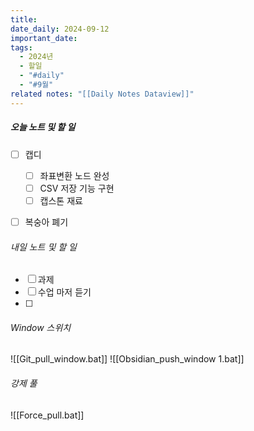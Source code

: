 ```yaml
---
title: 
date_daily: 2024-09-12
important_date: 
tags:
  - 2024년
  - 할일
  - "#daily"
  - "#9월"
related notes: "[[Daily Notes Dataview]]"
---
```

##### 오늘 노트 및 할 일 
- [ ]  캡디
	- [ ] 좌표변환 노드 완성
	- [ ] CSV 저장 기능 구현
	- [ ] 캡스톤 재료
- [ ]  복숭아 폐기




###### 내일 노트 및 할 일
- [ ] 과제
- [ ] 수업 마저 듣기
- [ ] 


######  Window 스위치
![[Git_pull_window.bat]]
![[Obsidian_push_window 1.bat]]



###### 강제 풀
![[Force_pull.bat]]